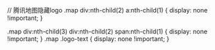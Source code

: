 // 腾讯地图隐藏logo
.map div:nth-child(2) a:nth-child(1) {
  display: none !important;
}

.map div:nth-child(3) div:nth-child(2) span:nth-child(1) {
  display: none !important;
}
.map .logo-text {
  display: none !important;
}